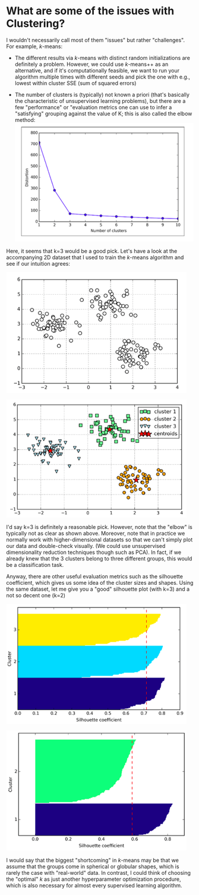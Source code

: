 # What are some of the issues with Clustering?

I wouldn't necessarily call most of them "issues" but rather "challenges". For example, *k*-means:


- The different results via *k*-means with distinct random initializations are definitely a problem. However, we could use *k*-means++ as an alternative, and if it's computationally feasible, we want to run your algorithm multiple times with different seeds and pick the one with e.g., lowest within cluster SSE (sum of squared errors)


- The number of clusters is (typically) not known a priori (that's basically the characteristic of unsupervised learning problems), but there are a few "performance" or "evaluation metrics one can use to infer a "satisfying" grouping against the value of K; this is also called the elbow method:
![](./issues_with_clustering/elbow.png)


Here, it seems that k=3 would be a good pick. Let's have a look at the accompanying 2D dataset that I used to train the *k*-means algorithm and see if our intuition agrees:

![](./issues_with_clustering/clusters_unlabeled.png)

![](./issues_with_clustering/clusters_kmeans.png)

I'd say k=3 is definitely a reasonable pick. However, note that the "elbow" is typically not as clear as shown above. Moreover, note that in practice we normally work with higher-dimensional datasets so that we can't simply plot our data and double-check visually. (We could use unsupervised dimensionality reduction techniques though such as PCA). In fact, if we already knew that the 3 clusters belong to three different groups, this would be a classification task.


Anyway, there are other useful evaluation metrics such as the silhouette coefficient, which gives us some idea of the cluster sizes and shapes. Using the same dataset, let me give you a "good" silhouette plot (with k=3) and a not so decent one (k=2)


![](./issues_with_clustering/silhouette_good.png)

![](./issues_with_clustering/silhouette_bad.png)

I would say that the biggest "shortcoming" in *k*-means may be that we assume that the groups come in spherical or globular shapes, which is rarely the case with "real-world" data. In contrast, I could think of choosing the "optimal" *k* as just another hyperparameter optimization procedure, which is also necessary for almost every supervised learning algorithm.   
